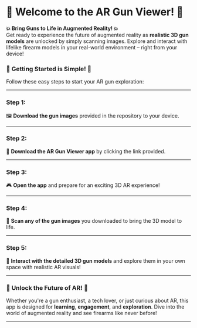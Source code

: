 # **🔫 Welcome to the AR Gun Viewer! 🔫**

**💥 Bring Guns to Life in Augmented Reality! 💥**  
Get ready to experience the future of augmented reality as **realistic 3D gun models** are unlocked by simply scanning images. Explore and interact with lifelike firearm models in your real-world environment – right from your device!

### 🚀 **Getting Started is Simple!** 🚀

Follow these easy steps to start your AR gun exploration:

---

### **Step 1:**  
🖼️ **Download the gun images** provided in the repository to your device.

---

### **Step 2:**  
📲 **Download the AR Gun Viewer app** by clicking the link provided.

---

### **Step 3:**  
🎮 **Open the app** and prepare for an exciting 3D AR experience!

---

### **Step 4:**  
📸 **Scan any of the gun images** you downloaded to bring the 3D model to life.

---

### **Step 5:**  
🌟 **Interact with the detailed 3D gun models** and explore them in your own space with realistic AR visuals!

---

### 🔫 **Unlock the Future of AR!** 🔫  
Whether you're a gun enthusiast, a tech lover, or just curious about AR, this app is designed for **learning**, **engagement**, and **exploration**. Dive into the world of augmented reality and see firearms like never before!

--- 
